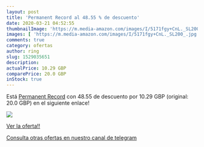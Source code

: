 ```yaml
---
layout: post
title: 'Permanent Record al 48.55 % de descuento'
date: 2020-03-21 04:52:55
thumbnailImage: 'https://m.media-amazon.com/images/I/5171fgy+CnL._SL200_.jpg'
images: [ 'https://m.media-amazon.com/images/I/5171fgy+CnL._SL200_.jpg' ]
comments: true
category: ofertas
author: ring
slug: 1529035651
description:
actualPrice: 10.29 GBP
comparePrice: 20.0 GBP
inStock: true
---
```


Está [Permanent Record](https://www.amazon.com/dp/1529035651/?tag=redken08-20) con 48.55 de descuento por 10.29 GBP (original: 20.0 GBP) en el siguiente enlace!

[![](https://m.media-amazon.com/images/I/5171fgy+CnL._SL200_.jpg)](https://www.amazon.com/dp/1529035651/?tag=redken08-20)

[Ver la oferta!!](https://www.amazon.com/dp/1529035651/?tag=redken08-20)

[Consulta otras ofertas en nuestro canal de telegram](https://t.me/s/ofertas25)
